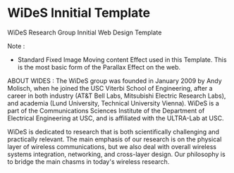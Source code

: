 # WiDeS Innitial Template

WiDeS Research Group Innitial Web Design Template

Note :
+ Standard Fixed Image Moving content Effect used in this Template. This is the most basic form of the Parallax Effect on the web.

ABOUT WIDES : 
The WiDeS group was founded in January 2009 by Andy Molisch, when he joined the USC Viterbi School of Engineering, after a career in both industry (AT&T Bell Labs, Mitsubishi Electric Research Labs), and academia (Lund University, Technical University Vienna). WiDeS is a part of the Communications Sciences Institute of the Department of Electrical Engineering at USC, and is affiliated with the ULTRA-Lab at USC.

WiDeS is dedicated to research that is both scientifically challenging and practically relevant. The main emphasis of our research is on the physical layer of wireless communications, but we also deal with overall wireless systems integration, networking, and cross-layer design. Our philosophy is to bridge the main chasms in today's wireless research.

